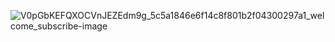 ![V0pGbKEFQXOCVnJEZEdm9g_5c5a1846e6f14c8f801b2f04300297a1_welcome_subscribe-image](https://github.com/user-attachments/assets/e29ca48c-5f6f-4c93-a783-001f9dfe7bce)
